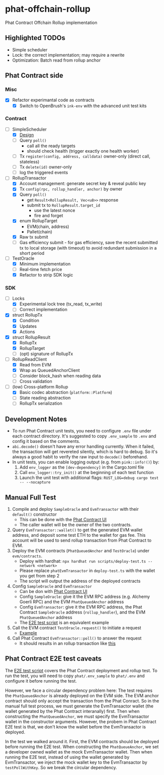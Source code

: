 # phat-offchain-rollup
Phat Contract Offchain Rollup implementation

## Highlighted TODOs

- Simple scheduler
- Lock: the correct implementation; may require a rewrite
- Optimization: Batch read from rollup anchor

## Phat Contract side

### Misc

- [x] Refactor experimantal code as contracts
    - [x] Switch to OpenBrush's `ink-env` with the advanced unit test kits

### Contract

- [ ] SimpleScheduler
    - [x] [Design](https://hackmd.io/vl7oVbUlQmW8a_rcxhk9JQ)
    - [ ] Query `poll()`
        - call all the ready targets
        - should check health (trigger exactly one health worker)
    - [ ] Tx `register(config, address, calldata)` owner-only (direct call, stateless)
    - [ ] Tx `delete(id)` owner-only
    - [ ] log the triggered events
- [ ] RollupTransactor
    - [x] Account management: generate secret key & reveal public key
    - [x] Tx `config(rpc, rollup_handler, anchor)` by owner
    - [x] Query `poll()`
        - get `Result<RollupResult, Vec<u8>>` response
        - submit tx to `RollupResult.target_id`
            - use the latest nonce
            - fire and forget
    - [x] enum RollupTarget
        - EVM(chain, address)
        - Pallet(chain)
    - [x] Raw tx submit
    - [ ] Gas efficiency submit
            - for gas efficiency, save the recent submitted tx to local storage (with timeout) to avoid redundant submission in a short period
- [ ] TestOracle
    - [x] Minimum implementation
    - [ ] Real-time fetch price
    - [x] Refactor to strip SDK logic

### SDK

- [ ] Locks
    - [x] Experimental lock tree (tx_read, tx_write)
    - [ ] Correct implementation
- [x] struct RollupTx
    - [x] Condition
    - [x] Updates
    - [x] Actions
- [x] struct RollupResult
    - [x] RollupTx
    - [x] RollupTarget
    - [ ] (opt) signature of RollupTx
- [ ] RollupReadClient
    - [x] Read from EVM
    - [x] Wrap as QueuedAnchorClient
    - [ ] Consider block_hash when reading data
    - [ ] Cross validation
- [ ] (low) Cross-platform Rollup
    - [x] Basic codec abstraction (`platform::Platform`)
    - [ ] State reading abstraction
    - [ ] RollupTx serialization

## Development Notes

- To run Phat Contract unit tests, you need to configure `.env` file under each contract directory. It's suggested to copy `.env_sample` to `.env` and config it based on the comments.
- `abi.decode()` doesn't have any error handling currently. When it failed, the transaction will get revereted silently, which is hard to debug. So it's always a good habit to verify the raw input to `decode()` beforehand.
- In unit tests, you can enable logging output (e.g. from `pink::info!()`) by:
    1. Add `env_logger` as the `[dev-dependency]` in the Cargo.toml file
    2. Call `env_logger::try_init()` at the beginning of each test function
    3. Launch the unit test with additional flags: `RUST_LOG=debug cargo test -- --nocapture`

## Manual Full Test

1. Compile and deploy `SampleOracle` and `EvmTransactor` with their `default()` constructor
    - This can be done with the [Phat Contract UI](https://phat.phala.network)
    - The caller wallet will be the owner of the two contracts.
2. Query `EvmTransactor::wallet()` to get the generated EVM wallet address, and deposit some test ETH to the wallet for gas fee. This account will be used to send rollup transaction from Phat Contract to EVM.
3. Deploy the EVM contracts (`PhatQueuedAnchor` and `TestOracle`) under `evm/contracts`.
    - Deploy with hardhat: `npx hardhat run scripts/deploy-test.ts --network <network>`
    - Please replace `phatEvmTransactor` in `deploy-test.ts` with the wallet you get from step 2
    - The script will output the address of the deployed contracts
4. Config `SampleOracle` and `EvmTransactor`
    - Can be don with [Phat Contract UI](https://phat.phala.network)
    - Config `SampleOracle`: give it the EVM RPC address (e.g. Alchemy Goerli RPC) and the EVM `PhatQueuedAnchor` address
    - Config `EvmTransactor`: give it the EVM RPC address, the Phat Contract `SampleOracle` address (`rollup_handler`), and the EVM `PhatQueuedAnchor` address
    - The [E2E test script](./phat/tests/e2e.test.ts) is an equivalent example
4. Call the EVM contract `TestOracle.request()` to initiate a request
    - [Example](https://goerli.etherscan.io/tx/0x2bd59af64763c8a330698709b34bd8ce70f4a7ce9c5505f855978080a8fa9597)
5. Call Phat Contract `EvmTransactor::poll()` to answer the request
    - It should results in an rollup transaction like [this](https://goerli.etherscan.io/tx/0x888a84c2964b9eac7923f9daa59446e12a9d93414fe63a964004de515bab9f02)

## Phat Contract E2E test caveats

The [E2E test script](./phat/tests/e2e.test.ts) covers the Phat Contract deployment and rollup test. To run the test, you will need to copy `phat/.env_sample` to `phat/.env` and configure it before running the test.

However, we face a circular dependency problem here: The test requires the `PhatQueuedAnchor` is already deployed on the EVM side. The EVM anchor contract should only accept the transaction from the Phat Conract. So in the manual full test process, we must generate the EvmTransactor wallet (the wallet generated by the Phat Contract interanally) first. Then when constructing the `PhatQueuedAnchor`, we must specify the EvmTransactor wallet in the constructor arguments. However, the probem in Phat Contract E2E test is that, we don't know the wallet before the EvmTransactor is deployed.

In the test we walked around it. First, the EVM contracts should be deployed before running the E2E test. When constructing the `PhatQueueAnchor`, we set a developer owned wallet as the mock EvmTransactor wallet. Then when running the E2E test, instead of using the wallet generated by EvmTransactor, we inject the mock wallet key to the EvmTransactor by `testPollWithKey`. So we break the circular dependency.